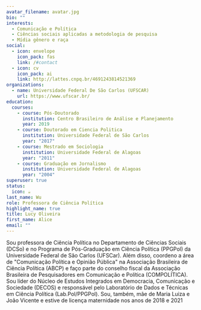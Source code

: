 ```yaml
---
avatar_filename: avatar.jpg
bio: ""
interests:
  - Comunicação e Política
  - Ciências sociais aplicadas a metodologia de pesquisa
  - Mídia gênero e raça
social:
  - icon: envelope
    icon_pack: fas
    link: /#contact
  - icon: cv
    icon_pack: ai
    link: http://lattes.cnpq.br/4691243814521369
organizations:
  - name: Universidade Federal De São Carlos (UFSCAR)
    url: https://www.ufscar.br/
education:
  courses:
    - course: Pós-Doutorado
      institution: Centro Brasileiro de Análise e Planejamento
      year: 2019
    - course: Doutorado em Ciencia Politica
      institution: Universidade Federal de São Carlos
      year: "2017"
    - course: Mestrado em Sociologia
      institution: Universidade Federal de Alagoas
      year: "2011"
    - course: Graduação em Jornalismo
      institution: Universidade Federal de Alagoas
      year: "2004"
superuser: true
status:
  icon: ☕️
last_name: Wu
role: Professora de Ciência Política
highlight_name: true
title: Lucy Oliveira
first_name: Alice
email: ""
---
```

<!--StartFragment-->

Sou professora de Ciência Política no Departamento de Ciências Sociais (DCSo) e no Programa de Pós-Graduação em Ciência Política (PPGPol) da Universidade Federal de São Carlos (UFSCar). Além disso, coordeno a área de "Comunicação Política e Opinião Pública" na Associação Brasileira de Ciência Política (ABCP) e faço parte do conselho fiscal da Associação Brasileira de Pesquisadores em Comunicação e Política (COMPOLÍTICA). Sou líder do Núcleo de Estudos Integrados em Democracia, Comunicação e Sociedade (DECOS) e responsável pelo Laboratório de Dados e Técnicas em Ciência Política (Lab.Pol/PPGPol). Sou, também, mãe de Maria Luiza e João Vicente e estive de licença maternidade nos anos de 2018 e 2021

<!--EndFragment-->